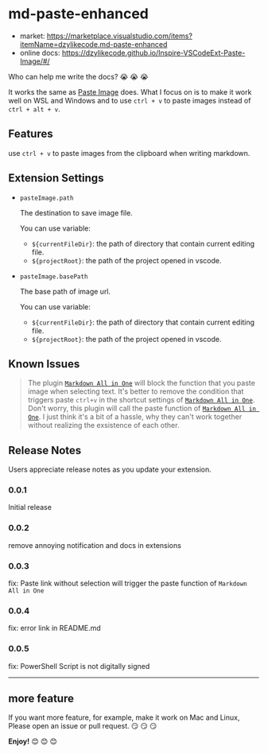 # md-paste-enhanced

- market: https://marketplace.visualstudio.com/items?itemName=dzylikecode.md-paste-enhanced
- online docs: https://dzylikecode.github.io/Inspire-VSCodeExt-Paste-Image/#/

Who can help me write the docs? :sob: :sob: :sob:

It works the same as [Paste Image](https://marketplace.visualstudio.com/items?itemName=mushan.vscode-paste-image) does. What I focus on is to make it work well on WSL and Windows and to use `ctrl + v` to paste images instead of `ctrl + alt + v`.

## Features

use `ctrl + v` to paste images from the clipboard when writing markdown.

## Extension Settings

- `pasteImage.path`

  The destination to save image file.

  You can use variable:

  - `${currentFileDir}`: the path of directory that contain current editing file.
  - `${projectRoot}`: the path of the project opened in vscode.

- `pasteImage.basePath`

  The base path of image url.

  You can use variable:

  - `${currentFileDir}`: the path of directory that contain current editing file.
  - `${projectRoot}`: the path of the project opened in vscode.

## Known Issues

> The plugin [`Markdown All in One`](https://github.com/yzhang-gh/vscode-markdown) will block the function that you paste image when selecting text. It's better to remove the condition that triggers paste `ctrl+v` in the shortcut settings of [`Markdown All in One`](https://github.com/yzhang-gh/vscode-markdown). Don't worry, this plugin will call the paste function of [`Markdown All in One`](https://github.com/yzhang-gh/vscode-markdown). I just think it's a bit of a hassle, why they can't work together without realizing the exsistence of each other.

## Release Notes

Users appreciate release notes as you update your extension.

### 0.0.1

Initial release

### 0.0.2

remove annoying notification and docs in extensions

### 0.0.3

fix: Paste link without selection will trigger the paste function of `Markdown All in One`

### 0.0.4

fix: error link in README.md

### 0.0.5

fix: PowerShell Script is not digitally signed

---

## more feature

If you want more feature, for example, make it work on Mac and Linux, Please open an issue or pull request. :smirk: :smirk: :smirk:

**Enjoy!** :blush: :blush: :blush:
